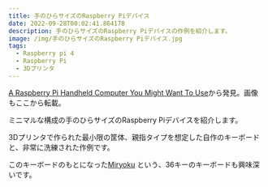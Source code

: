 ```yaml
---
title: 手のひらサイズのRaspberry Piデバイス
date: 2022-09-28T00:02:41.864178
description: 手のひらサイズのRaspberry Piデバイスの作例を紹介します。
image: /img/手のひらサイズのRaspberry Piデバイス.jpg
tags:
  - Raspberry pi 4
  - Raspberry Pi
  - 3Dプリンタ
---
```

[A Raspberry Pi Handheld Computer You Might Want To Use](https://hackaday.com/2022/08/27/a-raspberry-pi-handheld-computer-you-might-want-to-use/)から発見。画像もここから転載。

ミニマルな構成の手のひらサイズのRaspberry Piデバイスを紹介します。

3Dプリンタで作られた最小限の筐体、親指タイプを想定した自作のキーボードと、非常に洗練された作例です。

このキーボードのもとになった[Miryoku](https://github.com/manna-harbour/miryoku/tree/master/docs/reference) という、36キーのキーボードも興味深いです。




